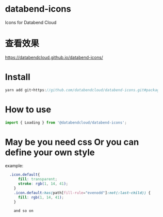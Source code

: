 # databend-icons
Icons for Databend Cloud

# 查看效果
https://databendcloud.github.io/databend-icons/

# Install
```js
yarn add git+https://github.com/databendcloud/databend-icons.git#package
```

# How to use
```js
import { Loading } from '@databendcloud/databend-icons';
```

# May be you need css Or you can define your own style
example: 
```css
  .icon.default{
      fill: transparent;
      stroke: rgb(1, 14, 41);
    }
    .icon.default:has(path[fill-rule="evenodd"]:not(:last-child)) {
      fill: rgb(1, 14, 41);
    }
    
    and so on
```


